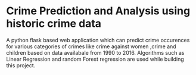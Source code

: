 # Crime Prediction and Analysis using historic crime data

A python flask based web application which can predict crime occurences for various categories of crimes like crime against women ,crime and children based on data availabale from 1990 to 2016. Algorithms such as Linear Regression and random Forest regression are used while building this project. 
